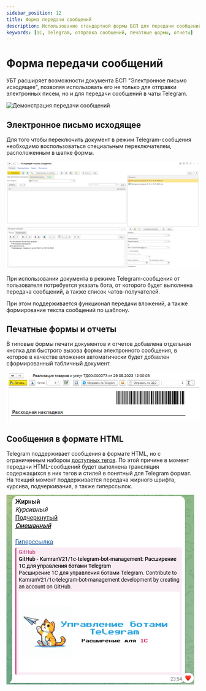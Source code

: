 ```yaml
---
sidebar_position: 12
title: Форма передачи сообщений
description: Использование стандартной формы БСП для передачи сообщений, печатных форм и отчетов в чаты Telegram из 1С
keywords: [1С, Telegram, отправка сообщений, печатные формы, отчеты]
---
```


# Форма передачи сообщений

УБТ расширяет возможности документа БСП "Электронное письмо исходящее", позволяя использовать его не только для отправки электронных писем, но и для передачи сообщений в чаты Telegram.

![Демонстрация передачи сообщений](./img/send-demo.gif)

## Электронное письмо исходящее

Для того чтобы переключить документ в режим Telegram-сообщения необходимо воспользоваться специальным переключателем, расположенным в шапке формы.

![Кнопка передачи печатных форм и отчетов 1С в Telegram](./img/send-form.png)

При использовании документа в режиме Telegram-сообщения от пользователя потребуется указать бота, от которого будет выполнена передача сообщений, а также список чатов-получателей.

При этом поддерживается функционал передачи вложений, а также формирование текста сообщений по шаблону.

## Печатные формы и отчеты

В типовые формы печати документов и отчетов добавлена отдельная кнопка для быстрого вызова формы электронного сообщения, в которое в качестве вложения автоматически будет добавлен сформированный табличный документ.

![Кнопка передачи печатных форм и отчетов 1С в Telegram](./img/send-btn.png)

## Сообщения в формате HTML

Telegram поддерживает сообщения в формате HTML, но с ограниченным набором [доступных тегов](https://core.telegram.org/bots/api#html-style). По этой причине в момент передачи HTML-сообщений будет выполнена трансляция содержащихся в них тегов и стилей в понятный для Telegram формат. На текщий момент поддерживается передача жирного шрифта, курсива, подчеркивания, а также гиперссылок.

![Пример сообщения в формате HTML](./img/send-html-demo.png)
